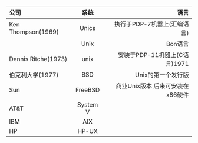 | 公司  |  系统   | 语言 |
| :------------ |:---------------:| -----:|
| Ken Thompson(1969)   | Unics | 执行于PDP-7机器上(汇编语言) |
|       | Unix        |   Bon语言 |
| Dennis Ritche(1973) | unix        |  安装于PDP-11机器上(C语言)1971 |
| 伯克利大学(1977) | BSD    |  Unix的第一个发行版 |
| Sun   | FreeBSD   |  商业Unix版本 后来可安装在x86硬件   |
| AT&T  | System V  |     |
| IBM   | AIX       |     |
| HP    | HP-UX     |     |
